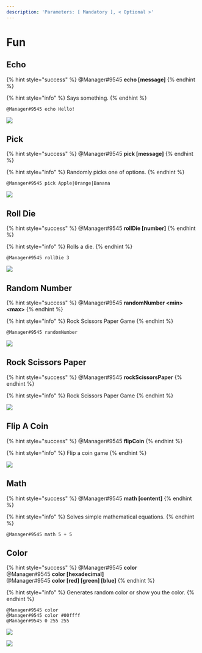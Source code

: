 ```yaml
---
description: 'Parameters: [ Mandatory ], < Optional >'
---
```


# Fun

## Echo

{% hint style="success" %}
@Manager\#9545 **echo \[message\]**
{% endhint %}

{% hint style="info" %}
Says something.
{% endhint %}

```text
@Manager#9545 echo Hello!
```

![](../.gitbook/assets/echo.PNG)


## Pick

{% hint style="success" %}
@Manager\#9545 **pick \[message\]**
{% endhint %}

{% hint style="info" %}
Randomly picks one of options.
{% endhint %}

```text
@Manager#9545 pick Apple|Orange|Banana
```

![](../.gitbook/assets/pick.PNG)


## Roll Die

{% hint style="success" %}
@Manager\#9545 **rollDie \[number\]**
{% endhint %}

{% hint style="info" %}
Rolls a die.
{% endhint %}

```text
@Manager#9545 rollDie 3
```

![](../.gitbook/assets/rollDie.PNG)

## Random Number

{% hint style="success" %}
@Manager\#9545 **randomNumber &lt;min&gt; &lt;max&gt;**
{% endhint %}

{% hint style="info" %}
Rock Scissors Paper Game
{% endhint %}

```text
@Manager#9545 randomNumber
```

![](../.gitbook/assets/randomNumber.PNG)

## Rock Scissors Paper

{% hint style="success" %}
@Manager\#9545 **rockScissorsPaper**
{% endhint %}

{% hint style="info" %}
Rock Scissors Paper Game
{% endhint %}

![](../.gitbook/assets/rockScissorsPaper.PNG)

## Flip A Coin

{% hint style="success" %}
@Manager\#9545 **flipCoin**
{% endhint %}

{% hint style="info" %}
Flip a coin game
{% endhint %}

![](../.gitbook/assets/flipCoin.PNG)

## Math

{% hint style="success" %}
@Manager\#9545 **math \[content\]**
{% endhint %}

{% hint style="info" %}
Solves simple mathematical equations.
{% endhint %}

```text
@Manager#9545 math 5 + 5
```

## Color

{% hint style="success" %}
@Manager\#9545 **color**  
@Manager\#9545 **color \[hexadecimal\]**  
@Manager\#9545 **color \[red\] \[green\] \[blue\]**
{% endhint %}

{% hint style="info" %}
Generates random color or show you the color.
{% endhint %}

```text
@Manager#9545 color
@Manager#9545 color #00ffff
@Manager#9545 0 255 255
```

![](../.gitbook/assets/color1.PNG)

![](../.gitbook/assets/color2.PNG)